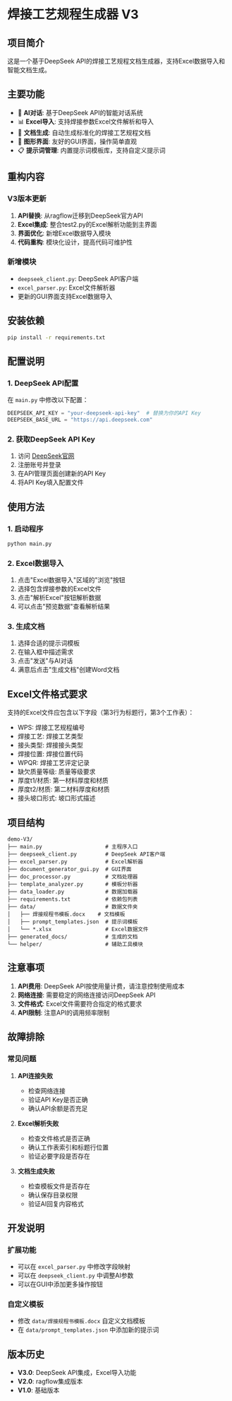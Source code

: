 # 焊接工艺规程生成器 V3

## 项目简介

这是一个基于DeepSeek API的焊接工艺规程文档生成器，支持Excel数据导入和智能文档生成。

## 主要功能

- 🤖 **AI对话**: 基于DeepSeek API的智能对话系统
- 📊 **Excel导入**: 支持焊接参数Excel文件解析和导入
- 📝 **文档生成**: 自动生成标准化的焊接工艺规程文档
- 🎨 **图形界面**: 友好的GUI界面，操作简单直观
- 📋 **提示词管理**: 内置提示词模板库，支持自定义提示词

## 重构内容

### V3版本更新

1. **API替换**: 从ragflow迁移到DeepSeek官方API
2. **Excel集成**: 整合test2.py的Excel解析功能到主界面
3. **界面优化**: 新增Excel数据导入模块
4. **代码重构**: 模块化设计，提高代码可维护性

### 新增模块

- `deepseek_client.py`: DeepSeek API客户端
- `excel_parser.py`: Excel文件解析器
- 更新的GUI界面支持Excel数据导入

## 安装依赖

```bash
pip install -r requirements.txt
```

## 配置说明

### 1. DeepSeek API配置

在 `main.py` 中修改以下配置：

```python
DEEPSEEK_API_KEY = "your-deepseek-api-key"  # 替换为你的API Key
DEEPSEEK_BASE_URL = "https://api.deepseek.com"
```

### 2. 获取DeepSeek API Key

1. 访问 [DeepSeek官网](https://platform.deepseek.com/)
2. 注册账号并登录
3. 在API管理页面创建新的API Key
4. 将API Key填入配置文件

## 使用方法

### 1. 启动程序

```bash
python main.py
```

### 2. Excel数据导入

1. 点击"Excel数据导入"区域的"浏览"按钮
2. 选择包含焊接参数的Excel文件
3. 点击"解析Excel"按钮解析数据
4. 可以点击"预览数据"查看解析结果

### 3. 生成文档

1. 选择合适的提示词模板
2. 在输入框中描述需求
3. 点击"发送"与AI对话
4. 满意后点击"生成文档"创建Word文档

## Excel文件格式要求

支持的Excel文件应包含以下字段（第3行为标题行，第3个工作表）：

- WPS: 焊接工艺规程编号
- 焊接工艺: 焊接工艺类型
- 接头类型: 焊接接头类型
- 焊接位置: 焊接位置代码
- WPQR: 焊接工艺评定记录
- 缺欠质量等级: 质量等级要求
- 厚度t1/材质: 第一材料厚度和材质
- 厚度t2/材质: 第二材料厚度和材质
- 接头坡口形式: 坡口形式描述

## 项目结构

```
demo-V3/
├── main.py                    # 主程序入口
├── deepseek_client.py         # DeepSeek API客户端
├── excel_parser.py            # Excel解析器
├── document_generator_gui.py  # GUI界面
├── doc_processor.py           # 文档处理器
├── template_analyzer.py       # 模板分析器
├── data_loader.py             # 数据加载器
├── requirements.txt           # 依赖包列表
├── data/                      # 数据文件夹
│   ├── 焊接规程书模板.docx    # 文档模板
│   ├── prompt_templates.json  # 提示词模板
│   └── *.xlsx                 # Excel数据文件
├── generated_docs/            # 生成的文档
└── helper/                    # 辅助工具模块
```

## 注意事项

1. **API费用**: DeepSeek API按使用量计费，请注意控制使用成本
2. **网络连接**: 需要稳定的网络连接访问DeepSeek API
3. **文件格式**: Excel文件需要符合指定的格式要求
4. **API限制**: 注意API的调用频率限制

## 故障排除

### 常见问题

1. **API连接失败**
   - 检查网络连接
   - 验证API Key是否正确
   - 确认API余额是否充足

2. **Excel解析失败**
   - 检查文件格式是否正确
   - 确认工作表索引和标题行位置
   - 验证必要字段是否存在

3. **文档生成失败**
   - 检查模板文件是否存在
   - 确认保存目录权限
   - 验证AI回复内容格式

## 开发说明

### 扩展功能

- 可以在 `excel_parser.py` 中修改字段映射
- 可以在 `deepseek_client.py` 中调整AI参数
- 可以在GUI中添加更多操作按钮

### 自定义模板

- 修改 `data/焊接规程书模板.docx` 自定义文档模板
- 在 `data/prompt_templates.json` 中添加新的提示词

## 版本历史

- **V3.0**: DeepSeek API集成，Excel导入功能
- **V2.0**: ragflow集成版本
- **V1.0**: 基础版本
